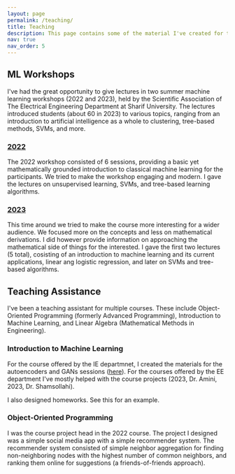 ```yaml
---
layout: page
permalink: /teaching/
title: Teaching
description: This page contains some of the material I've created for the purpose of teaching.
nav: true
nav_order: 5
---
```


## ML Workshops
I've had the great opportunity to give lectures in two summer machine learning workshops (2022 and 2023), held by the Scientific Association of The Electrical Engineering Department at Sharif University. The lectures introduced students (about 60 in 2023) to various topics, ranging from an introduction to artificial intelligence as a whole to clustering, tree-based methods, SVMs, and more.

### [2022](https://github.com/amir-thatoneguy/Machine-Learning-ESW)
The 2022 workshop consisted of 6 sessions, providing a basic yet mathematically grounded introduction to classical machine learning for the participants. We tried to make the workshop engaging and modern. I gave the lectures on unsupervised learning, SVMs, and tree-based learning algorithms.

### [2023](https://github.com/amir-thatoneguy/AIvengers-Intro-to-ML)
This time around we tried to make the course more interesting for a wider audience. We focused more on the concepts and less on mathematical derivations. I did however provide information on approaching the mathematical side of things for the interested. I gave the first two lectures (5 total), cosisting of an introduction to machine learning and its current applications, linear ang logistic regression, and later on SVMs and tree-based algorithms.


## Teaching Assistance
I've been a teaching assistant for multiple courses. These include Object-Oriented Programming (formerly Advanced Programming), Introduction to Machine Learning, and Linear Algebra (Mathematical Methods in Engineering). 

### Introduction to Machine Learning
For the course offered by the IE departmnet, I created the materials for the autoencoders and GANs sessions ([here](https://docs.google.com/presentation/d/1oJPbMPNHe-TOZ-yJx_pPuMg5CNCCnxfB/edit?usp=sharing&ouid=105644808195847419044&rtpof=true&sd=true)). For the courses offered by the EE department I've mostly helped with the course projects (2023, Dr. Amini, 2023, Dr. Shamsollahi). 

I also designed homeworks. See this for an example.

### Object-Oriented Programming
I was the course project head in the 2022 course. The project I designed was a simple social media app with a simple recommender system. The recommender system consisted of simple neighbor aggregation for finding non-neighboring nodes with the highest number of common neighbors, and ranking them online for suggestions (a friends-of-friends approach).

